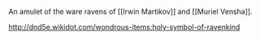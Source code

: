 An amulet of the ware ravens of [[Irwin Martikov]] and [[Muriel Vensha]].


http://dnd5e.wikidot.com/wondrous-items:holy-symbol-of-ravenkind